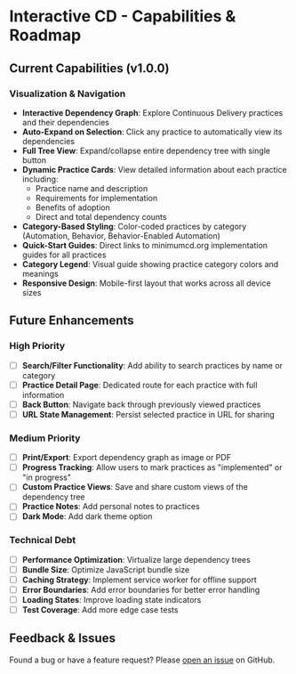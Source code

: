 # Interactive CD - Capabilities & Roadmap

## Current Capabilities (v1.0.0)

### Visualization & Navigation

- **Interactive Dependency Graph**: Explore Continuous Delivery practices and their dependencies
- **Auto-Expand on Selection**: Click any practice to automatically view its dependencies
- **Full Tree View**: Expand/collapse entire dependency tree with single button
- **Dynamic Practice Cards**: View detailed information about each practice including:
  - Practice name and description
  - Requirements for implementation
  - Benefits of adoption
  - Direct and total dependency counts
- **Category-Based Styling**: Color-coded practices by category (Automation, Behavior, Behavior-Enabled Automation)
- **Quick-Start Guides**: Direct links to minimumcd.org implementation guides for all practices
- **Category Legend**: Visual guide showing practice category colors and meanings
- **Responsive Design**: Mobile-first layout that works across all device sizes

## Future Enhancements

### High Priority

- [ ] **Search/Filter Functionality**: Add ability to search practices by name or category
- [ ] **Practice Detail Page**: Dedicated route for each practice with full information
- [ ] **Back Button**: Navigate back through previously viewed practices
- [ ] **URL State Management**: Persist selected practice in URL for sharing

### Medium Priority

- [ ] **Print/Export**: Export dependency graph as image or PDF
- [ ] **Progress Tracking**: Allow users to mark practices as "implemented" or "in progress"
- [ ] **Custom Practice Views**: Save and share custom views of the dependency tree
- [ ] **Practice Notes**: Add personal notes to practices
- [ ] **Dark Mode**: Add dark theme option

### Technical Debt

- [ ] **Performance Optimization**: Virtualize large dependency trees
- [ ] **Bundle Size**: Optimize JavaScript bundle size
- [ ] **Caching Strategy**: Implement service worker for offline support
- [ ] **Error Boundaries**: Add error boundaries for better error handling
- [ ] **Loading States**: Improve loading state indicators
- [ ] **Test Coverage**: Add more edge case tests

## Feedback & Issues

Found a bug or have a feature request? Please [open an issue](https://github.com/bdfinst/interactive-cd/issues) on GitHub.
